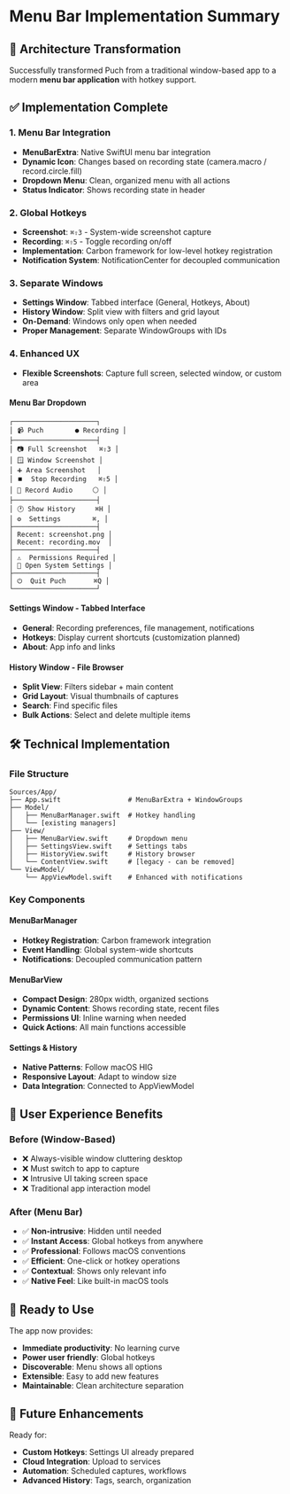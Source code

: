 # Menu Bar Implementation Summary

## 🎯 Architecture Transformation

Successfully transformed Puch from a traditional window-based app to a modern **menu bar application** with hotkey support.

## ✅ Implementation Complete

### 1. **Menu Bar Integration**
- **MenuBarExtra**: Native SwiftUI menu bar integration
- **Dynamic Icon**: Changes based on recording state (camera.macro / record.circle.fill)
- **Dropdown Menu**: Clean, organized menu with all actions
- **Status Indicator**: Shows recording state in header

### 2. **Global Hotkeys** 
- **Screenshot**: `⌘⇧3` - System-wide screenshot capture
- **Recording**: `⌘⇧5` - Toggle recording on/off
- **Implementation**: Carbon framework for low-level hotkey registration
- **Notification System**: NotificationCenter for decoupled communication

### 3. **Separate Windows**
- **Settings Window**: Tabbed interface (General, Hotkeys, About)
- **History Window**: Split view with filters and grid layout
- **On-Demand**: Windows only open when needed
- **Proper Management**: Separate WindowGroups with IDs

### 4. **Enhanced UX**
 - **Flexible Screenshots**: Capture full screen, selected window, or custom area

#### Menu Bar Dropdown
```
┌─────────────────────┐
│ 📹 Puch        ● Recording │
├─────────────────────┤
│ 📷 Full Screenshot   ⌘⇧3 │
│ 🪟 Window Screenshot │
│ ➕ Area Screenshot   │
│ ⏹️  Stop Recording   ⌘⇧5 │
│ 🎤 Record Audio     ⚪️ │
├─────────────────────┤
│ 🕐 Show History     ⌘H │
│ ⚙️  Settings        ⌘, │
├─────────────────────┤
│ Recent: screenshot.png │
│ Recent: recording.mov  │
├─────────────────────┤
│ ⚠️  Permissions Required │
│ 🔧 Open System Settings │
├─────────────────────┤
│ ⏻  Quit Puch       ⌘Q │
└─────────────────────┘
```

#### Settings Window - Tabbed Interface
- **General**: Recording preferences, file management, notifications
- **Hotkeys**: Display current shortcuts (customization planned)
- **About**: App info and links

#### History Window - File Browser
- **Split View**: Filters sidebar + main content
- **Grid Layout**: Visual thumbnails of captures
- **Search**: Find specific files
- **Bulk Actions**: Select and delete multiple items

## 🛠️ Technical Implementation

### File Structure
```
Sources/App/
├── App.swift                 # MenuBarExtra + WindowGroups
├── Model/
│   ├── MenuBarManager.swift  # Hotkey handling
│   └── [existing managers]
├── View/
│   ├── MenuBarView.swift     # Dropdown menu
│   ├── SettingsView.swift    # Settings tabs
│   ├── HistoryView.swift     # History browser
│   └── ContentView.swift     # [legacy - can be removed]
└── ViewModel/
    └── AppViewModel.swift    # Enhanced with notifications
```

### Key Components

#### MenuBarManager
- **Hotkey Registration**: Carbon framework integration
- **Event Handling**: Global system-wide shortcuts
- **Notifications**: Decoupled communication pattern

#### MenuBarView
- **Compact Design**: 280px width, organized sections
- **Dynamic Content**: Shows recording state, recent files
- **Permissions UI**: Inline warning when needed
- **Quick Actions**: All main functions accessible

#### Settings & History
- **Native Patterns**: Follow macOS HIG
- **Responsive Layout**: Adapt to window size
- **Data Integration**: Connected to AppViewModel

## 🎪 User Experience Benefits

### Before (Window-Based)
- ❌ Always-visible window cluttering desktop
- ❌ Must switch to app to capture
- ❌ Intrusive UI taking screen space
- ❌ Traditional app interaction model

### After (Menu Bar)
- ✅ **Non-intrusive**: Hidden until needed
- ✅ **Instant Access**: Global hotkeys from anywhere
- ✅ **Professional**: Follows macOS conventions
- ✅ **Efficient**: One-click or hotkey operations
- ✅ **Contextual**: Shows only relevant info
- ✅ **Native Feel**: Like built-in macOS tools

## 🚀 Ready to Use

The app now provides:
- **Immediate productivity**: No learning curve
- **Power user friendly**: Global hotkeys
- **Discoverable**: Menu shows all options
- **Extensible**: Easy to add new features
- **Maintainable**: Clean architecture separation

## 🔮 Future Enhancements

Ready for:
- **Custom Hotkeys**: Settings UI already prepared
- **Cloud Integration**: Upload to services
- **Automation**: Scheduled captures, workflows
- **Advanced History**: Tags, search, organization
